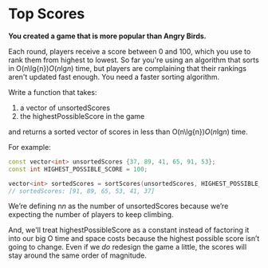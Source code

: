 # Top Scores

**You created a game that is more popular than Angry Birds.**

Each round, players receive a score between 0 and 100, which you use to rank them from highest to lowest. So far you're using an algorithm that sorts in O(n\lg{n})*O*(*n*lg*n*) time, but players are complaining that their rankings aren't updated fast enough. You need a faster sorting algorithm.

Write a function that takes:

1. a vector of unsortedScores
2. the highestPossibleScore in the game

and returns a sorted vector of scores in less than O(n\lg{n})*O*(*n*lg*n*) time.

For example:

```cpp
const vector<int> unsortedScores {37, 89, 41, 65, 91, 53};
const int HIGHEST_POSSIBLE_SCORE = 100;

vector<int> sortedScores = sortScores(unsortedScores, HIGHEST_POSSIBLE_SCORE);
// sortedScores: [91, 89, 65, 53, 41, 37]
```



We’re defining n*n* as the number of unsortedScores because we’re expecting the number of players to keep climbing.

And, we'll treat highestPossibleScore as a constant instead of factoring it into our big O time and space costs because the highest possible score isn’t going to change. Even if we *do* redesign the game a little, the scores will stay around the same order of magnitude.

